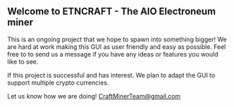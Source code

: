 ## Welcome to ETNCRAFT - The AIO Electroneum miner 


This is an ongoing project that we hope to spawn into something bigger!
We are hard at work making this GUI as user friendly and easy as possible.
Feel free to to send us a message if you have any ideas or features you would like to see.

If this project is successful and has interest.
We plan to adapt the GUI to support multiple crypto currencies.

Let us know how we are doing! CraftMinerTeam@gmail.com

